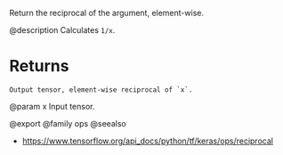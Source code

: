 Return the reciprocal of the argument, element-wise.

@description
Calculates `1/x`.

# Returns
    Output tensor, element-wise reciprocal of `x`.

@param x Input tensor.

@export
@family ops
@seealso
+ <https://www.tensorflow.org/api_docs/python/tf/keras/ops/reciprocal>
